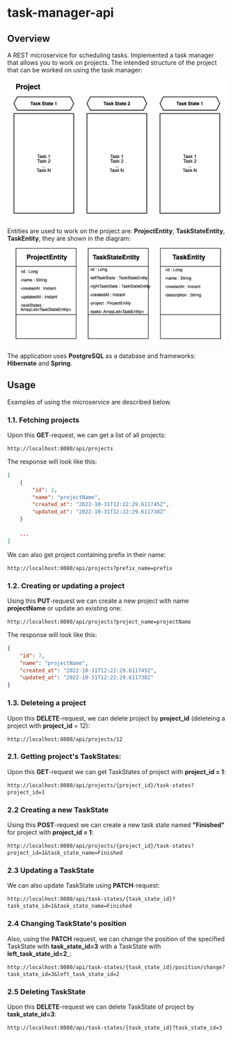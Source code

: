 # task-manager-api
## Overview
A REST microservice for scheduling tasks. 
Implemented a task manager that allows you to work on projects. The intended structure of the project that can be worked on using the task manager:
![image](pictures/projectStructure.png)

Entities are used to work on the project are: __ProjectEntity__, __TaskStateEntity__, __TaskEntity__, they are shown in the diagram:
![image](pictures/UML.png)

The application uses __PostgreSQL__ as a database and frameworks: __Hibernate__ and __Spring__.

## Usage
Examples of using the microservice are described below.

### 1.1. Fetching projects
Upon this __GET__-request, we can get a list of all projects:
```HTTP
http://localhost:8080/api/projects
```
The response will look like this:
```JSON
[
    {
        "id": 1,
        "name": "projectName",
        "created_at": "2022-10-31T12:22:29.611745Z",
        "updated_at": "2022-10-31T12:22:29.611738Z"
    }
    
    ...
]
```

We can also get project containing prefix in their name:
```HTTP
http://localhost:8080/api/projects?prefix_name=prefix
```

### 1.2. Creating or updating a project
Using this __PUT__-request we can create a new project with name __projectName__ or update an existing one:
```HTTP
http://localhost:8080/api/projects?project_name=projectName
```
The response will look like this:
```JSON
{
    "id": 7,
    "name": "projectName",
    "created_at": "2022-10-31T12:22:29.611745Z",
    "updated_at": "2022-10-31T12:22:29.611738Z"
}
```

### 1.3. Deleteing a project
Upon this __DELETE__-request, we can delete project by __project_id__ (deleteing a project with __project_id__ = 12):
```HTTP
http://localhost:8080/api/projects/12
```

### 2.1. Getting project's TaskStates:
Upon this __GET__-request we can get TaskStates of project with __project_id = 1__:
```HTTP
http://localhost:8080/api/projects/{project_id}/task-states?project_id=1
```
### 2.2 Creating a new TaskState
Using this __POST__-request we can create a new task state named __"Finished"__ for project with __project_id = 1__:
```HTTP
http://localhost:8080/api/projects/{project_id}/task-states?project_id=1&task_state_name=Finished
```

### 2.3 Updating a TaskState
We can also update TaskState using __PATCH__-request:
```HTTP
http://localhost:8080/api/task-states/{task_state_id}?task_state_id=1&task_state_name=Finished
```

### 2.4 Changing TaskState's position
Also, using the __PATCH__ request, we can change the position of the specified TaskState with __task_state_id=3__ with a TaskState with __left_task_state_id=2___:
```HTTP
http://localhost:8080/api/task-states/{task_state_id}/position/change?task_state_id=3&left_task_state_id=2
```

### 2.5 Deleting TaskState
Upon this __DELETE__-request we can delete TaskState of project by __task_state_id=3__:
```HTTP
http://localhost:8080/api/task-states/{task_state_id}?task_state_id=3
```



